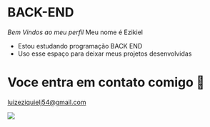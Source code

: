 # BACK-END
_Bem Vindos ao meu perfil_
Meu nome é Ezikiel
- Estou estudando programação BACK END
- Uso esse espaço para deixar meus projetos desenvolvidas
 # Voce entra em contato comigo 📧
 luizeziquielj54@gmail.com

![](https://media1.tenor.com/m/qzc9bkg5RNcAAAAC/but-why-tho.gif)
